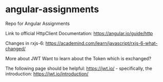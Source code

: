 # angular-assignments
Repo for Angular Assignments

Link to official HttpClient Documentation: https://angular.io/guide/http

Changes in rxjs-6:
https://academind.com/learn/javascript/rxjs-6-what-changed/

More about JWT
Want to learn about the Token which is exchanged? 

The following page should be helpful: https://jwt.io/ - specifically, the introduction: https://jwt.io/introduction/



